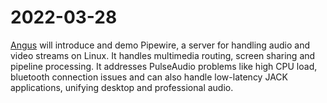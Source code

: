 # 2022-03-28

[Angus](pipewire.pdf) will introduce and demo Pipewire, a server for handling audio and video streams on Linux. It handles multimedia routing, screen sharing and pipeline processing. It addresses PulseAudio problems like high CPU load, bluetooth connection issues and can also handle low-latency JACK applications, unifying desktop and professional audio.
